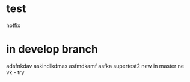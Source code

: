 # test
hotfix
# in develop branch
adsfnkdav
askindlkdmas
asfmdkamf
asfka
supertest2
new in master
ne	
vk - try
